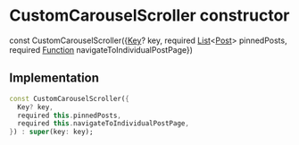 


# CustomCarouselScroller constructor






const
CustomCarouselScroller({[Key](https://api.flutter.dev/flutter/foundation/Key-class.html)? key, required [List](https://api.flutter.dev/flutter/dart-core/List-class.html)&lt;[Post](../../models_post_post_model/Post-class.md)> pinnedPosts, required [Function](https://api.flutter.dev/flutter/dart-core/Function-class.html) navigateToIndividualPostPage})





## Implementation

```dart
const CustomCarouselScroller({
  Key? key,
  required this.pinnedPosts,
  required this.navigateToIndividualPostPage,
}) : super(key: key);
```







